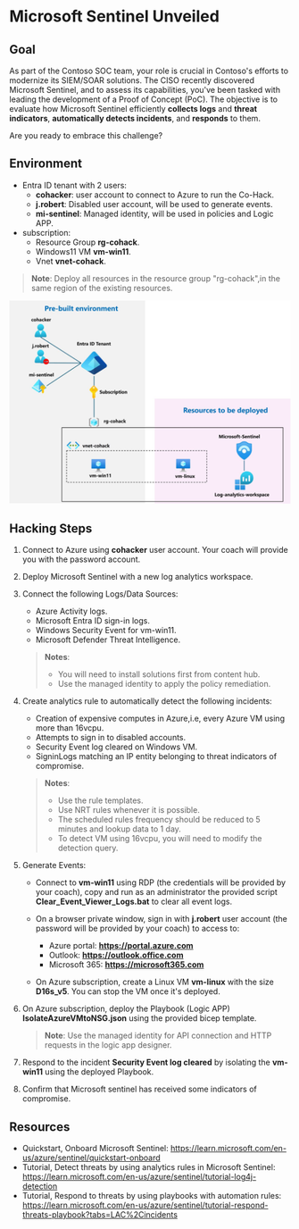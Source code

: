 # Microsoft Sentinel Unveiled

## Goal

As part of the Contoso SOC team, your role is crucial in Contoso's efforts to modernize its SIEM/SOAR solutions. The CISO recently discovered Microsoft Sentinel, and to assess its capabilities, you've been tasked with leading the development of a Proof of Concept (PoC). The objective is to evaluate how Microsoft Sentinel efficiently **collects logs** and **threat indicators**, **automatically detects incidents**, and **responds** to them.

Are you ready to embrace this challenge?

## Environment 

- Entra ID tenant with 2 users:
  - **cohacker**: user account to connect to Azure to run the Co-Hack.
  - **j.robert**: Disabled user account, will be used to generate events.
  - **mi-sentinel**: Managed identity, will be used in policies and Logic APP. 
- subscription:
  - Resource Group **rg-cohack**.
  - Windows11 VM **vm-win11**.
  - Vnet **vnet-cohack**.

>**Note**: Deploy all resources in the resource group "rg-cohack",in the same region of the existing resources.


![archi](./images/Picture1.jpg)


## Hacking Steps

1. Connect to Azure using **cohacker** user account. Your coach will provide you with the password account.

2. Deploy Microsoft Sentinel with a new log analytics workspace.

3. Connect the following Logs/Data Sources: 
   - Azure Activity logs.
   - Microsoft Entra ID sign-in logs.
   - Windows Security Event for vm-win11.
   - Microsoft Defender Threat Intelligence.
   >**Notes**: 
   >  - You will need to install solutions first from content hub.
   >  - Use the managed identity to apply the policy remediation.

4. Create analytics rule to automatically detect the following incidents:
   - Creation of expensive computes in Azure,i.e, every Azure VM using more than 16vcpu.
   - Attempts to sign in to disabled accounts.
   - Security Event log cleared on Windows VM.
   - SigninLogs matching an IP entity belonging to threat indicators of compromise.

    >**Notes**: 
    >  - Use the rule templates.
    >  - Use NRT rules whenever it is possible.
    >  - The scheduled rules frequency should be reduced to 5 minutes and lookup data to 1 day.
    >  - To detect VM using 16vcpu, you will need to modify the detection query.

5. Generate Events:
   - Connect to **vm-win11** using RDP (the credentials will be provided by your coach), copy and run as an administrator the provided script **Clear_Event_Viewer_Logs.bat** to clear all event logs.
   
   - On a browser private window, sign in with **j.robert** user account (the password will be provided by your coach) to access to:
    
      - Azure portal: **https://portal.azure.com**      
      - Outlook: **https://outlook.office.com**
      - Microsoft 365: **https://microsoft365.com**
   
   - On Azure subscription, create a Linux VM **vm-linux** with the size **D16s_v5**. You can stop the VM once it's deployed.

6. On Azure subscription, deploy the Playbook (Logic APP) **IsolateAzureVMtoNSG.json** using the provided bicep template.

   >**Note**: Use the managed identity for API connection and HTTP requests in the logic app designer.

7. Respond to the incident **Security Event log cleared** by isolating the **vm-win11** using the deployed Playbook.

8. Confirm that Microsoft sentinel has received some indicators of compromise.
  

## Resources

- Quickstart, Onboard Microsoft Sentinel: https://learn.microsoft.com/en-us/azure/sentinel/quickstart-onboard
- Tutorial, Detect threats by using analytics rules in Microsoft Sentinel: https://learn.microsoft.com/en-us/azure/sentinel/tutorial-log4j-detection
- Tutorial, Respond to threats by using playbooks with automation rules: https://learn.microsoft.com/en-us/azure/sentinel/tutorial-respond-threats-playbook?tabs=LAC%2Cincidents
